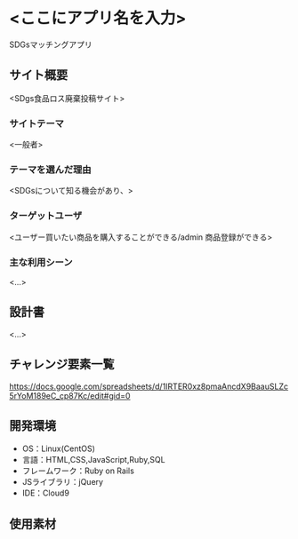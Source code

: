 # <ここにアプリ名を入力>
SDGsマッチングアプリ
## サイト概要
<SDgs食品ロス廃棄投稿サイト>

### サイトテーマ
<一般者>

### テーマを選んだ理由
<SDGsについて知る機会があり、>

### ターゲットユーザ
<ユーザー買いたい商品を購入することができる/admin 商品登録ができる>

### 主な利用シーン
<...>

## 設計書
<...>

## チャレンジ要素一覧
<https://docs.google.com/spreadsheets/d/1IRTER0xz8pmaAncdX9BaauSLZc5rYoM189eC_cp87Kc/edit#gid=0>

## 開発環境
- OS：Linux(CentOS)
- 言語：HTML,CSS,JavaScript,Ruby,SQL
- フレームワーク：Ruby on Rails
- JSライブラリ：jQuery
- IDE：Cloud9

## 使用素材
